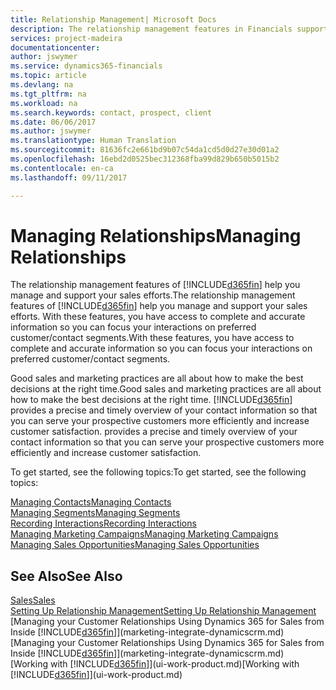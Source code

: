 ```yaml
---
title: Relationship Management| Microsoft Docs
description: The relationship management features in Financials support your sales efforts and let you access information about contacts and prospects so you can serve customers efficiently.
services: project-madeira
documentationcenter: 
author: jswymer
ms.service: dynamics365-financials
ms.topic: article
ms.devlang: na
ms.tgt_pltfrm: na
ms.workload: na
ms.search.keywords: contact, prospect, client
ms.date: 06/06/2017
ms.author: jswymer
ms.translationtype: Human Translation
ms.sourcegitcommit: 81636fc2e661bd9b07c54da1cd5d0d27e30d01a2
ms.openlocfilehash: 16ebd2d0525bec312368fba99d829b650b5015b2
ms.contentlocale: en-ca
ms.lasthandoff: 09/11/2017

---
```

# <a name="managing-relationships"></a><span data-ttu-id="5c77b-103">Managing Relationships</span><span class="sxs-lookup"><span data-stu-id="5c77b-103">Managing Relationships</span></span>
<span data-ttu-id="5c77b-104">The relationship management features of [!INCLUDE[d365fin](includes/d365fin_md.md)] help you manage and support your sales efforts.</span><span class="sxs-lookup"><span data-stu-id="5c77b-104">The relationship management features of [!INCLUDE[d365fin](includes/d365fin_md.md)] help you manage and support your sales efforts.</span></span> <span data-ttu-id="5c77b-105">With these features, you have access to complete and accurate information so you can focus your interactions on preferred customer/contact segments.</span><span class="sxs-lookup"><span data-stu-id="5c77b-105">With these features, you have access to complete and accurate information so you can focus your interactions on preferred customer/contact segments.</span></span>

<span data-ttu-id="5c77b-106">Good sales and marketing practices are all about how to make the best decisions at the right time.</span><span class="sxs-lookup"><span data-stu-id="5c77b-106">Good sales and marketing practices are all about how to make the best decisions at the right time.</span></span> [!INCLUDE[d365fin](includes/d365fin_md.md)]<span data-ttu-id="5c77b-107"> provides a precise and timely overview of your contact information so that you can serve your prospective customers more efficiently and increase customer satisfaction.</span><span class="sxs-lookup"><span data-stu-id="5c77b-107"> provides a precise and timely overview of your contact information so that you can serve your prospective customers more efficiently and increase customer satisfaction.</span></span>

<span data-ttu-id="5c77b-108">To get started, see the following topics:</span><span class="sxs-lookup"><span data-stu-id="5c77b-108">To get started, see the following topics:</span></span>

[<span data-ttu-id="5c77b-109">Managing Contacts</span><span class="sxs-lookup"><span data-stu-id="5c77b-109">Managing Contacts</span></span>](marketing-contacts.md)  
[<span data-ttu-id="5c77b-110">Managing Segments</span><span class="sxs-lookup"><span data-stu-id="5c77b-110">Managing Segments</span></span>](marketing-segments.md)  
[<span data-ttu-id="5c77b-111">Recording Interactions</span><span class="sxs-lookup"><span data-stu-id="5c77b-111">Recording Interactions</span></span>](marketing-interactions.md)  
[<span data-ttu-id="5c77b-112">Managing Marketing Campaigns</span><span class="sxs-lookup"><span data-stu-id="5c77b-112">Managing Marketing Campaigns</span></span>](marketing-campaigns.md)  
[<span data-ttu-id="5c77b-113">Managing Sales Opportunities</span><span class="sxs-lookup"><span data-stu-id="5c77b-113">Managing Sales Opportunities</span></span>](marketing-manage-sales-opportunities.md)

## <a name="see-also"></a><span data-ttu-id="5c77b-114">See Also</span><span class="sxs-lookup"><span data-stu-id="5c77b-114">See Also</span></span>
[<span data-ttu-id="5c77b-115">Sales</span><span class="sxs-lookup"><span data-stu-id="5c77b-115">Sales</span></span>](sales-manage-sales.md)  
[<span data-ttu-id="5c77b-116">Setting Up Relationship Management</span><span class="sxs-lookup"><span data-stu-id="5c77b-116">Setting Up Relationship Management</span></span>](marketing-setup-marketing.md)  
<span data-ttu-id="5c77b-117">[Managing your Customer Relationships Using Dynamics 365 for Sales from Inside [!INCLUDE[d365fin](includes/d365fin_md.md)]](marketing-integrate-dynamicscrm.md)</span><span class="sxs-lookup"><span data-stu-id="5c77b-117">[Managing your Customer Relationships Using Dynamics 365 for Sales from Inside [!INCLUDE[d365fin](includes/d365fin_md.md)]](marketing-integrate-dynamicscrm.md)</span></span>  
<span data-ttu-id="5c77b-118">[Working with [!INCLUDE[d365fin](includes/d365fin_md.md)]](ui-work-product.md)</span><span class="sxs-lookup"><span data-stu-id="5c77b-118">[Working with [!INCLUDE[d365fin](includes/d365fin_md.md)]](ui-work-product.md)</span></span>  

